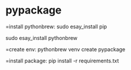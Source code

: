 pypackage
=========

=install pythonbrew:
sudo esay_install pip

sudo esay_install pythonbrew

=create env:
pythonbrew venv create pypackage

=install package:
pip install -r requirements.txt


